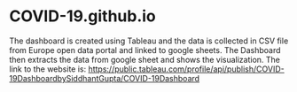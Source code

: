 # COVID-19.github.io

The dashboard is created using Tableau and the data is collected in CSV file from Europe open data portal and linked to google sheets.
The Dashboard then extracts the data from google sheet and shows the visualization.
The link to the website is:
https://public.tableau.com/profile/api/publish/COVID-19DashboardbySiddhantGupta/COVID-19Dashboard
